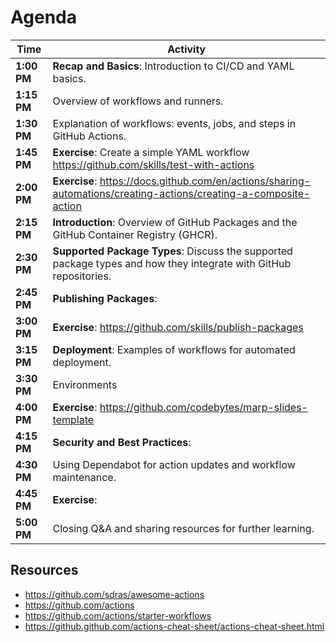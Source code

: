 # Agenda

| **Time**   | **Activity**                                                                                     |
|------------|--------------------------------------------------------------------------------------------------|
| **1:00 PM** | **Recap and Basics**: Introduction to CI/CD and YAML basics. |
| **1:15 PM** | Overview of workflows and runners.                                 |
| **1:30 PM** | Explanation of workflows: events, jobs, and steps in GitHub Actions.                           |
| **1:45 PM** | **Exercise**: Create a simple YAML workflow https://github.com/skills/test-with-actions          |
| **2:00 PM** | **Exercise**: https://docs.github.com/en/actions/sharing-automations/creating-actions/creating-a-composite-action |
| **2:15 PM** | **Introduction**: Overview of GitHub Packages and the GitHub Container Registry (GHCR). |
| **2:30 PM** | **Supported Package Types**: Discuss the supported package types and how they integrate with GitHub repositories. |
| **2:45 PM** | **Publishing Packages**:  |
| **3:00 PM** | **Exercise**: https://github.com/skills/publish-packages  |
| **3:15 PM** | **Deployment**: Examples of workflows for automated deployment.                             |
| **3:30 PM** | Environments                                        |
| **4:00 PM** | **Exercise**: https://github.com/codebytes/marp-slides-template             |
| **4:15 PM** | **Security and Best Practices**:                         |
| **4:30 PM** | Using Dependabot for action updates and workflow maintenance.                                  |
| **4:45 PM** | **Exercise**:                      |
| **5:00 PM** | Closing Q&A and sharing resources for further learning.                                        |

## Resources

- https://github.com/sdras/awesome-actions
- https://github.com/actions
- https://github.com/actions/starter-workflows
- https://github.github.com/actions-cheat-sheet/actions-cheat-sheet.html
